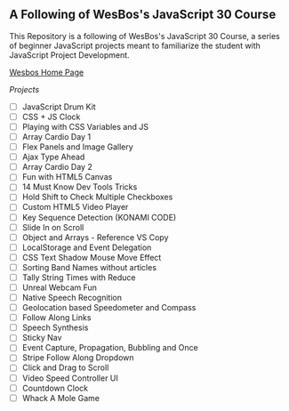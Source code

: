 ## A Following of WesBos's JavaScript 30 Course

This Repository is a following of WesBos's JavaScript 30 Course, a series of beginner JavaScript projects meant to familiarize the student with JavaScript Project Development.

[Wesbos Home Page](https://courses.wesbos.com)

_Projects_

- [ ] JavaScript Drum Kit
- [ ] CSS + JS Clock
- [ ] Playing with CSS Variables and JS
- [ ] Array Cardio Day 1
- [ ] Flex Panels and Image Gallery
- [ ] Ajax Type Ahead
- [ ] Array Cardio Day 2
- [ ] Fun with HTML5 Canvas
- [ ] 14 Must Know Dev Tools Tricks
- [ ] Hold Shift to Check Multiple Checkboxes
- [ ] Custom HTML5 Video Player
- [ ] Key Sequence Detection (KONAMI CODE)
- [ ] Slide In on Scroll
- [ ] Object and Arrays - Reference VS Copy
- [ ] LocalStorage and Event Delegation
- [ ] CSS Text Shadow Mouse Move Effect
- [ ] Sorting Band Names without articles
- [ ] Tally String Times with Reduce
- [ ] Unreal Webcam Fun
- [ ] Native Speech Recognition
- [ ] Geolocation based Speedometer and Compass
- [ ] Follow Along Links
- [ ] Speech Synthesis
- [ ] Sticky Nav
- [ ] Event Capture, Propagation, Bubbling and Once
- [ ] Stripe Follow Along Dropdown
- [ ] Click and Drag to Scroll
- [ ] Video Speed Controller UI
- [ ] Countdown Clock
- [ ] Whack A Mole Game
